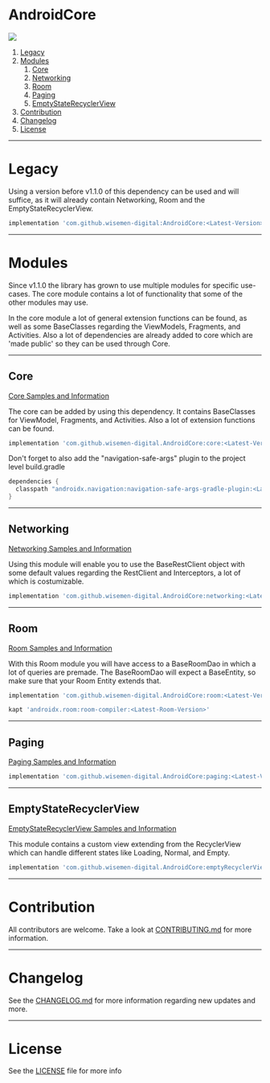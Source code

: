 # AndroidCore

[![](https://jitpack.io/v/appwise-labs/AndroidCore.svg)](https://jitpack.io/#appwise-labs/AndroidCore)

1. [Legacy](#legacy)
2. [Modules](#modules)
   1. [Core](#core)
   2. [Networking](#networking)
   3. [Room](#room)
   5. [Paging](#paging)
   6. [EmptyStateRecyclerView](#emptystaterecyclerview)
3. [Contribution](#contribution)
4. [Changelog](#changelog)
5. [License](#license)

---

# Legacy

Using a version before v1.1.0 of this dependency can be used and will suffice, as it will already contain Networking, Room and the EmptyStateRecyclerView.

```groovy
implementation 'com.github.wisemen-digital:AndroidCore:<Latest-Version>'
```

---

# Modules

Since v1.1.0 the library has grown to use multiple modules for specific use-cases. The core module contains a lot of functionality that some of the other modules may use.

In the core module a lot of general extension functions can be found, as well as some BaseClasses regarding the ViewModels, Fragments, and Activities. Also a lot of dependencies are already added to core which are 'made public' so they can be used through Core.

---

## Core

[Core Samples and Information](documentation/CORE.md)

The core can be added by using this dependency. It contains BaseClasses for ViewModel, Fragments, and Activities. Also a lot of extension functions can be found.

```groovy
implementation 'com.github.wisemen-digital.AndroidCore:core:<Latest-Version>'
```

Don't forget to also add the "navigation-safe-args" plugin to the project level build.gradle

```groovy
dependencies {
  classpath "androidx.navigation:navigation-safe-args-gradle-plugin:<Latest-Navigation-Version>"
}
```

---

## Networking

[Networking Samples and Information](documentation/NETWORKING.md)

Using this module will enable you to use the BaseRestClient object with some default values regarding the RestClient and Interceptors, a lot of which is costumizable.

```groovy
implementation 'com.github.wisemen-digital.AndroidCore:networking:<Latest-Version>'
```

---

## Room

[Room Samples and Information](documentation/ROOM.md)

With this Room module you will have access to a BaseRoomDao in which a lot of queries are premade. The BaseRoomDao will expect a BaseEntity, so make sure that your Room Entity extends that.

```groovy
implementation 'com.github.wisemen-digital.AndroidCore:room:<Latest-Version>'

kapt 'androidx.room:room-compiler:<Latest-Room-Version>'
```

---

## Paging

[Paging Samples and Information](documentation/PAGING.md)

```groovy
implementation 'com.github.wisemen-digital.AndroidCore:paging:<Latest-Version>'
```

---

## EmptyStateRecyclerView

[EmptyStateRecyclerView Samples and Information](documentation/EMPTY_STATE_RECYCLERVIEW.md)

This module contains a custom view extending from the RecyclerView which can handle different states like Loading, Normal, and Empty.

```groovy
implementation 'com.github.wisemen-digital.AndroidCore:emptyRecyclerView:<Latest-Version>'
```

---

# Contribution

All contributors are welcome. Take a look at [CONTRIBUTING.md](CONTRIBUTING.md) for more information.

---

# Changelog

See the [CHANGELOG.md](CHANGELOG.md) for more information regarding new updates and more.

---

# License

See the [LICENSE](LICENSE) file for more info
